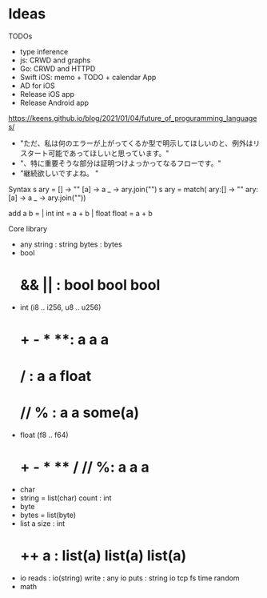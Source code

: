 # Ideas

TODOs
- type inference
- js: CRWD and graphs
- Go: CRWD and HTTPD
- Swift iOS: memo + TODO + calendar App
- AD for iOS
- Release iOS app
- Release Android app

https://keens.github.io/blog/2021/01/04/future_of_proguramming_languages/
- "ただ、私は何のエラーが上がってくるか型で明示してほしいのと、例外はリスタート可能であってほしいと思っています。"
- "、特に重要そうな部分は証明つけよっかってなるフローです。"
- "継続欲しいですよね。 "

Syntax
s ary =
  [] -> ""
  [a] -> a
  _ -> ary.join("")
s ary = match(
  ary:[] -> ""
  ary:[a] -> a
  _ -> ary.join(""))

add a b =
| int int = a + b
| float float = a + b

Core library
- any
  string : string
  bytes  : bytes
- bool
  # && || : bool bool bool
- int (i8 .. i256, u8 .. u256)
  # + - * **: a a a
  # / : a a float
  # // % : a a some(a)
- float (f8 .. f64)
  # + - * ** / // %: a a a
- char
- string = list(char)
  count : int
- byte
- bytes = list(byte)
- list a
  size : int
  # ++ a : list(a) list(a) list(a)
- io
  reads : io(string)
  write : any io
  puts  : string io
  tcp
  fs
  time
  random
- math
